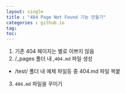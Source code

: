 ```yaml
---
layout: single
title : "404 Page Not Found 기능 만들기"
categories : github.io
tag: 
toc:
---
```

1. 기존 404 페이지는 별로 이쁘지 않음
2. /_pages 폴더 내 ,`404.md` 파일 생성
- /test/ 폴더 내 예제 파일등 중 404.md 파일 복붙 
3. `404.md` 파일을 꾸미기